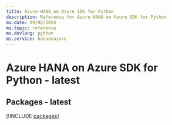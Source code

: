 ```yaml
---
title: Azure HANA on Azure SDK for Python
description: Reference for Azure HANA on Azure SDK for Python
ms.date: 09/02/2024
ms.topic: reference
ms.devlang: python
ms.service: hanaonazure
---
```

# Azure HANA on Azure SDK for Python - latest
## Packages - latest
[!INCLUDE [packages](hana-on-azure-index.md)]
